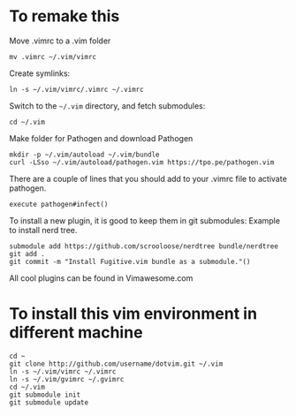 # To remake this

Move .vimrc to a .vim folder

    mv .vimrc ~/.vim/vimrc

Create symlinks:

    ln -s ~/.vim/vimrc/.vimrc ~/.vimrc

Switch to the `~/.vim` directory, and fetch submodules:

    cd ~/.vim

Make folder for Pathogen and download Pathogen
    
    mkdir -p ~/.vim/autoload ~/.vim/bundle 
    curl -LSso ~/.vim/autoload/pathogen.vim https://tpo.pe/pathogen.vim

There are a couple of lines that you should add to your .vimrc file to activate pathogen.

    execute pathogen#infect()

To install a new plugin, it is good to keep them in git submodules:
Example to install nerd tree. 

    submodule add https://github.com/scrooloose/nerdtree bundle/nerdtree
    git add .
    git commit -m "Install Fugitive.vim bundle as a submodule."()

All cool plugins can be found in Vimawesome.com


# To install this vim environment in different machine

    cd ~
    git clone http://github.com/username/dotvim.git ~/.vim
    ln -s ~/.vim/vimrc ~/.vimrc
    ln -s ~/.vim/gvimrc ~/.gvimrc
    cd ~/.vim
    git submodule init
    git submodule update
